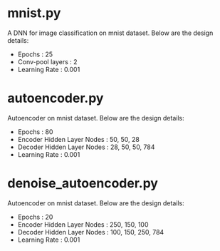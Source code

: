 # mnist.py 
A DNN for image classification on mnist dataset. Below are the design details:
* Epochs : 25
* Conv-pool layers : 2
* Learning Rate : 0.001

# autoencoder.py
Autoencoder on mnist dataset. Below are the design details:
* Epochs : 80
* Encoder Hidden Layer Nodes : 50, 50, 28
* Decoder Hidden Layer Nodes : 28, 50, 50, 784
* Learning Rate : 0.001

# denoise_autoencoder.py
Autoencoder on mnist dataset. Below are the design details:
* Epochs : 20
* Encoder Hidden Layer Nodes : 250, 150, 100
* Decoder Hidden Layer Nodes : 100, 150, 250, 784
* Learning Rate : 0.001
